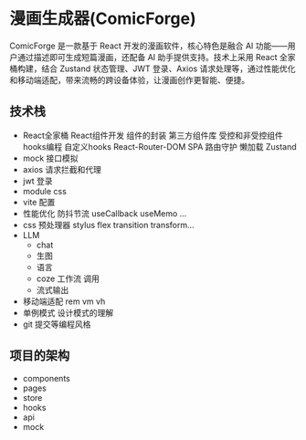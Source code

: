 # 漫画生成器(ComicForge)
ComicForge 是一款基于 React 开发的漫画软件，核心特色是融合 AI 功能——用户通过描述即可生成短篇漫画，还配备 AI 助手提供支持。技术上采用 React 全家桶构建，结合 Zustand 状态管理、JWT 登录、Axios 请求处理等，通过性能优化和移动端适配，带来流畅的跨设备体验，让漫画创作更智能、便捷。

## 技术栈
- React全家桶
    React组件开发
    组件的封装
    第三方组件库
    受控和非受控组件
    hooks编程 自定义hooks
    React-Router-DOM
      SPA
      路由守护
      懒加载
    Zustand
- mock 接口模拟
- axios 请求拦截和代理
- jwt 登录
- module css
- vite 配置
- 性能优化
    防抖节流
    useCallback useMemo ...
- css 预处理器 stylus
    flex transition transform...
- LLM
  - chat
  - 生图
  - 语言
  - coze 工作流 调用
  - 流式输出
- 移动端适配
    rem vm vh
- 单例模式 设计模式的理解
- git 提交等编程风格

## 项目的架构
- components
- pages
- store
- hooks
- api
- mock